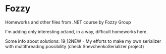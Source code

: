# Fozzy
Homeworks and other files from .NET course by Fozzy Group

I'm adding only interesting or/and, in a way, difficult homeworks here.

Some info about solutions:
19_12NEW - My efforts to make my own serializer with multithreading possibility (check ShevchenkoSerializer project)
